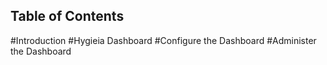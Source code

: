 
Table of Contents
-----------------
#Introduction
#Hygieia Dashboard
#Configure the Dashboard
#Administer the Dashboard
